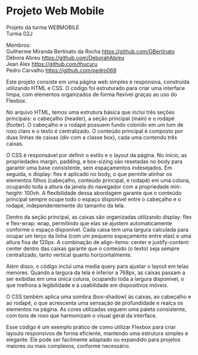 # Projeto Web Mobile
 Projeto da turma WEBMOBILE <br/>
 Turma 02J

 Membros: <br/>
 Guilherme Miranda Bertinato da Rocha https://github.com/GBertinato  <br/>
 Débora Abreu https://github.com/DeborahAbreu  <br/>
 Jean Alex https://github.com/thucuru  <br/>
 Pedro Carvalho https://github.com/pedro068 <br/>

Este projeto consiste em uma página web simples e responsiva, construída utilizando HTML e CSS. O código foi estruturado para criar uma interface limpa, com elementos organizados de forma flexível graças ao uso do Flexbox.

No arquivo HTML, temos uma estrutura básica que inclui três seções principais: o cabeçalho (header), a seção principal (main) e o rodapé (footer). O cabeçalho e o rodapé possuem fundo colorido em um tom de roxo claro e o texto é centralizado. O conteúdo principal é composto por duas linhas de caixas (div com a classe box), cada uma contendo três caixas.

O CSS é responsável por definir o estilo e o layout da página. No início, as propriedades margin, padding, e box-sizing são resetadas no body para garantir uma base consistente, sem espaçamentos indesejados. Em seguida, o display: flex é aplicado no body, o que permite alinhar os elementos filhos (cabeçalho, conteúdo principal, e rodapé) em uma coluna, ocupando toda a altura da janela do navegador com a propriedade min-height: 100vh. A flexibilidade dessa abordagem garante que o conteúdo principal sempre ocupe todo o espaço disponível entre o cabeçalho e o rodapé, independentemente do tamanho da tela.

Dentro da seção principal, as caixas são organizadas utilizando display: flex e flex-wrap: wrap, permitindo que elas se ajustem automaticamente conforme o espaço disponível. Cada caixa tem uma largura calculada para ocupar um terço da linha (com um pequeno espaçamento entre elas) e uma altura fixa de 120px. A combinação de align-items: center e justify-content: center dentro das caixas garante que o conteúdo (o texto) seja sempre centralizado, tanto vertical quanto horizontalmente.

Além disso, o código inclui uma media query para ajustar o layout em telas menores. Quando a largura da tela é inferior a 768px, as caixas passam a ser exibidas em uma única coluna, ocupando toda a largura disponível, o que melhora a legibilidade e a usabilidade em dispositivos móveis.

O CSS também aplica uma sombra (box-shadow) às caixas, ao cabeçalho e ao rodapé, o que acrescenta uma sensação de profundidade e realça os elementos na página. As cores utilizadas seguem uma paleta consistente, com tons de roxo que harmonizam o visual geral da interface.

Esse código é um exemplo prático de como utilizar Flexbox para criar layouts responsivos de forma eficiente, mantendo uma estrutura simples e elegante. Ele pode ser facilmente adaptado ou expandido para projetos maiores ou mais complexos, conforme necessário.

 
 
